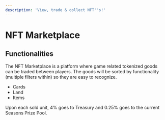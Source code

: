 ```yaml
---
description: 'View, trade & collect NFT''s!'
---
```


# NFT Marketplace

## Functionalities

The NFT Marketplace is a platform where game related tokenized goods can be traded between players. The goods will be sorted by functionality \(multiple filters within\) so they are easy to recognize.

* Cards
* Land
* Items

Upon each sold unit, 4% goes to Treasury and 0.25% goes to the current Seasons Prize Pool.



